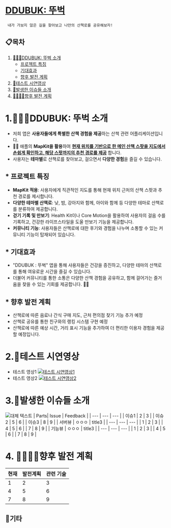 # **<u>DDUBUK: 뚜벅</u>**
     내가 가보지 않은 길을 찾아보고 나만의 산책로를 공유해보자!


## 📋목차

1. [🚶🏻‍♂️DDUBUK: 뚜벅 소개  ](#-1.-DDUBUK:-뚜벅-소개)
    - [프로젝트 특징](#-프로젝트-특징)
    - [기대효과](#-기대효과)
    - [향후 발전 계획](#-향후-발전-계획)
2. [🧭테스트 시연영상](#-좀-더-구체적으로-가르쳐주세요)
3. [🧐발생한 이슈들 소개 ](#-기능-엿보기)
4. [👨‍👨‍👦‍👦향후 발전 계획  ](#-기능-엿보기)


# 1.🚶🏻‍♂️DDUBUK: 뚜벅 소개  
- 저희 앱은 **사용자들에게 특별한 산책 경험을 제공**하는 산책 관련 어플리케이션입니다. 
- 🚶‍♂️ 애플의 **MapKit을 활용**하여 **<u>현재 위치를 기반으로 한 메인 산책 스팟을 지도에서 손쉽게 확인하고, 해당 스팟까지의 추천 경로를 제공</u>** 합니다.
- 사용자는 **테마별**로 산책로를 찾아보고, 걸으면서 **다양한 경험**을 즐길 수 있습니다.




## * 프로젝트 특징   
- **MapKit 적용**: 사용자에게 직관적인 지도를 통해 현재 위치 근처의 산책 스팟과 추천 경로를 제시합니다.
- **다양한 테마별 산책로**: 낮, 밤, 강아지와 함께, 아이와 함께 등 다양한 테마로 산책로를 분류하여 제공합니다.
- **걷기 기록 및 만보기**: Health Kit이나 Core Motion을 활용하여 사용자의 걸음 수를 기록하고, 건강한 라이프스타일을 도울 만보기 기능을 제공합니다.
- **커뮤니티 기능**: 사용자들은 산책로에 대한 후기와 경험을 나누며 소통할 수 있는 커뮤니티 기능이 탑재되어 있습니다.

## * 기대효과
- "DDUBUK : 뚜벅" 앱을 통해 사용자들은 건강을 증진하고, 다양한 테마의 산책로를 통해 여유로운 시간을 즐길 수 있습니다. 
- 더불어 커뮤니티를 통한 소통은 다양한 산책 경험을 공유하고, 함께 걸어가는 즐거움을 찾을 수 있는 기회를 제공합니다. 👣🌿


## * 향후 발전 계획
- 산책로에 따른 음료나 간식 구매 지도, 근처 편의점 찾기 기능 추가 예정
- 산책로 공유를 통한 친구와의 랭킹 시스템 구현 예정
- 산책로에 따른 예상 시간, 거리 표시 기능을 추가하여 더 편리한 이용자 경험을 제공할 예정입니다.

# 2.🧭테스트 시연영상  
- 테스트 영상1 
[![테스트 시연영상1](https://i.ytimg.com/vi/SE9IWchExiU/maxresdefault.jpg)](https://youtu.be/SE9IWchExiU?si=qRKBFko8vCakHKXb)
- 테스트 영상2
[![테스트 시연영상2](https://i.ytimg.com/vi/SE9IWchExiU/maxresdefault.jpg)](https://youtu.be/SE9IWchExiU?si=qRKBFko8vCakHKXb)



# 3.🧐발생한 이슈들 소개

![대체 텍스트](https://raw.githubusercontent.com/PJ3T9_DDUBUK/Video/0115~0116/노션으로일정관리.png)
| Parts| Issue | Feedback |
| --- | --- | --- |
| 이슈1 | 2 | 3 |
| 이슈2  | 5 | 6 |
| 이슈3 | 8 | 9 |
| 서버뷰 | ㅇㅇㅇ | title3 |
| --- | --- | --- |
| 1 | 2 | 3 |
| 4 | 5 | 6 |
| 7 | 8 | 9 |
| 기능뷰 | ㅇㅇㅇ | title3 |
| --- | --- | --- |
| 1 | 2 | 3 |
| 4 | 5 | 6 |
| 7 | 8 | 9 |


# 4. 👨‍👨‍👦‍👦향후 발전 계획

| 현재 | 발전계획| 관련 기술 |
| --- | --- | --- |
| 1 | 2 | 3 |
| 4 | 5 | 6 |
| 7 | 8 | 9 |

## 🎸기타
